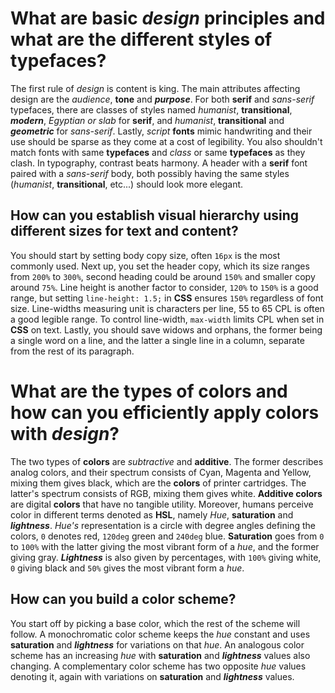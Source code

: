 # What are basic _design_ principles and what are the different styles of **typefaces**?

The first rule of _design_ is content is king. The main attributes affecting design are the _audience_, **tone** and **_purpose_**. For both **serif** and _sans-serif_ typefaces, there are classes of styles named _humanist_, **transitional**, **_modern_**, _Egyptian or slab_ for **serif**, and _humanist_, **transitional** and **_geometric_** for _sans-serif_. Lastly, _script_ **fonts** mimic handwriting and their use should be sparse as they come at a cost of legibility. You also shouldn't match fonts with same **typefaces** and _class_ or same **typefaces** as they clash. In typography, contrast beats harmony. A header with a **serif** font paired with a _sans-serif_ body, both possibly having the same styles (_humanist_, **transitional**, etc...) should look more elegant.

## How can you establish **visual hierarchy** using different sizes for text and content?

You should start by setting body copy size, often `16px` is the most commonly used. Next up, you set the header copy, which its size ranges from `200%` to `300%`, second heading could be around `150%` and smaller copy around `75%`. Line height is another factor to consider, `120%` to `150%` is a good range, but setting `line-height: 1.5;` in **CSS** ensures `150%` regardless of font size. Line-widths measuring unit is characters per line, 55 to 65 CPL is often a good legible range. To control line-width, `max-width` limits CPL when set in **CSS** on text. Lastly, you should save widows and orphans, the former being a single word on a line, and the latter a single line in a column, separate from the rest of its paragraph.

# What are the types of **colors** and how can you efficiently apply **colors** with _design_?

The two types of **colors** are _subtractive_ and **additive**. The former describes analog colors, and their spectrum consists of Cyan, Magenta and Yellow, mixing them gives black, which are the **colors** of printer cartridges. The latter's spectrum consists of RGB, mixing them gives white. **Additive colors** are digital **colors** that have no tangible utility. Moreover, humans perceive color in different terms denoted as **HSL**, namely _Hue_, **saturation** and **_lightness_**. _Hue's_ representation is a circle with degree angles defining the colors, `0` denotes red, `120deg` green and `240deg` blue. **Saturation** goes from `0` to `100%` with the latter giving the most vibrant form of a _hue_, and the former giving gray. **_Lightness_** is also given by percentages, with `100%` giving white, `0` giving black and `50%` gives the most vibrant form a _hue_.

## How can you build a color scheme?

You start off by picking a base color, which the rest of the scheme will follow. A monochromatic color scheme keeps the _hue_ constant and uses **saturation** and **_lightness_** for variations on that _hue_. An analogous color scheme has an increasing _hue_ with **saturation** and **_lightness_** values also changing. A complementary color scheme has two opposite _hue_ values denoting it, again with variations on **saturation** and **_lightness_** values.
